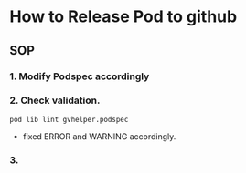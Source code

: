 # How to Release Pod to github

## SOP

### 1. Modify Podspec accordingly

### 2. Check validation.
```
pod lib lint gvhelper.podspec
```
- fixed ERROR and WARNING accordingly.

### 3. 